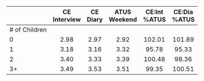 
|                      | CE<br>Interview |  CE<br>Diary | ATUS<br>Weekend | CE:Int<br>%ATUS | CE:Dia<br>%ATUS |
| -------------------- | :----------: | :----------: | :----------: | :----------: | :----------: |
| # of Children        |              |              |              |              |              |
| 0                    |         2.98 |         2.97 |         2.92 |       102.01 |       101.89 |
| 1                    |         3.18 |         3.16 |         3.32 |        95.78 |        95.33 |
| 2                    |         3.40 |         3.33 |         3.39 |       100.48 |        98.36 |
| 3+                   |         3.49 |         3.53 |         3.51 |        99.35 |       100.51 |

